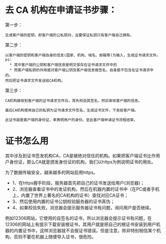 # 去 CA 机构在申请证书步骤：

第一步：
```
生成客户端的密钥，即客户端的公私钥对，且要保证私钥只有客户端自己拥有。
```

第二步：
```
以客户端的密钥和客户端自身的信息(国家、机构、域名、邮箱等)为输入，生成证书请求文件。
ps:
  * 其中客户端的公钥和客户端信息是明文保存在证书请求文件中的
  * 而客户端私钥的作用是对客户端公钥及客户端信息做签名，自身是不包含在证书请求中的。
然后把证书请求文件发送给CA机构。
```

第三步：
```
CA机构接收到客户端的证书请求文件后，首先校验其签名，然后审核客户端的信息。

最后CA机构使用自己的私钥为证书请求文件签名，生成证书文件，下发给客户端。

此证书就是客户端的身份证，来表明用户的身份。至此客户端申请证书流程结束。
```

# 证书怎么用
其中涉及到证书签发机构CA，CA是被绝对信任的机构。如果把客户端证书比作用户身份证，那么CA就是颁发身份证的机构，我们以https为例说明证书的用处。

为了数据传输安全，越来越多的网站启用https。
* 1、在https握手阶段，服务器首先把自己的证书发送给用户(浏览器)；
* 2、浏览器查看证书中的发证机构，然后在机器内置的证书中（在PC或者手机上，内置了世界上著名的CA机构的证书）查找对应CA证书；
* 3、然后使用内置的证书公钥校验服务器的证书真伪；
* 4、如果校验失败，浏览器会提示服务器证书有问题，询问用户是否继续。

例如12306网站，它使用的自签名的证书，所以浏览器会提示证书有问题，在12306的网站上有提示下载安装根证书，其用户就是把自己的根证书安装到用户机器的内置证书中，这样浏览器就不会报证书错误。但是注意，除非特别相信某个机构，否则不要在机器上随便导入证书，很危险。
